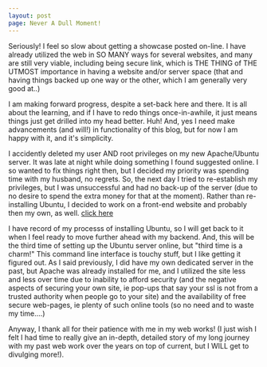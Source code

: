 ```yaml
---
layout: post
page: Never A Dull Moment!
---
```


Seriously! I feel so slow about getting a showcase posted on-line. I have already utilized the web in SO MANY ways for several websites, and many are still very viable, including being secure link, which is THE THING of THE UTMOST importance in having a website and/or server space (that and having things backed up one way or the other, which I am generally very good at..)

I am making forward progress, despite a set-back here and there. It is all about the learning, and if I have to redo things once-in-awhile, it just means things just get drilled into my head better. Huh! And, yes I need make advancements (and will!) in functionality of this blog, but for now I am happy with it, and it's simplicity.

I accidently deleted my user AND root privileges on my new Apache/Ubuntu server. It was late at night
while doing something I found suggested online. I so wanted to fix things right then, but I decided my priority was spending time with 
my husband, no regrets. So, the next day I tried to re-establish my privileges, but I was unsuccessful and had no back-up of the server
(due to no desire to spend the extra money for that at the moment). Rather than re-installing Ubuntu, I decided to work on a front-end 
website and probably then my own, as well. [click here](https://heartandhandstraining.github.io/new-site-in-the-works/)

I have record of my processs of installing Ubuntu, so I will get back to it when I feel ready to move further ahead with my backend. 
And, this will be the third time of setting up the Ubuntu server online, but "third time is a charm!" This command line interface is touchy stuff, but I like getting it figured out. As I said previously, I did have my own dedicated server in the past, but Apache was already installed for me, and I utilized the site less and less over time due to inability to afford security (and the negative aspects of securing your own site, ie pop-ups that say your ssl is not from a trusted authority when people go to your site) and the availability of free secure web-pages, ie plenty of such online tools (so no need and to waste my time....)

Anyway, I thank all for their patience with me in my web works! (I just wish I felt I had time to really give an in-depth, detailed story of my long journey with my past web work over the years on top of current, but I WILL get to divulging more!).
